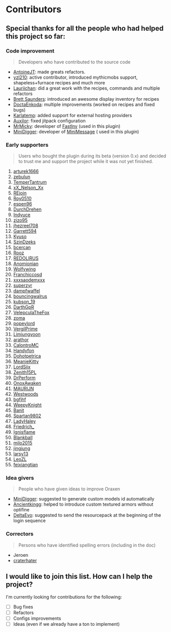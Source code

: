 # Contributors

## Special thanks for all the people who had helped this project so far:

### Code improvement

> Developers who have contributed to the source code

* [AntoineJT](https://github.com/AntoineJT): made greats refactors.
* [yzl210](https://github.com/yzl210): active contributor, introduced mythicmobs support, shapeless+furnace recipes and
  much more
* [Lauriichan](https://github.com/Lauriichan): did a great work with the recipes, commands and multiple refactors
* [Brett Saunders](https://github.com/brettsaunders21): introduced an awesome display inventory for recipes
* [DoctaEnkoda](https://github.com/DoctaEnkoda): multiple improvements (worked on recipes and fixed bugs)
* [Karlatemp](https://github.com/Karlatemp): added support for external hosting providers
* [Auxilor](https://github.com/Auxilor): fixed jitpack configuration
* [MrMicky](https://github.com/MrMicky-FR): developer of [FastInv](https://github.com/MrMicky-FR/FastInv) (used in this
  plugin)
* [MiniDigger](https://github.com/MiniDigger): developer of [MiniMessage](https://github.com/MiniDigger/MiniMessage) (
  used in this plugin)

### Early supporters

> Users who bought the plugin during its beta (version 0.x) and decided to trust me and support the project while it was not yet finished.

1. [arturek1666](https://www.spigotmc.org/members/arturek1666.172791/)
2. [zebulun](https://www.spigotmc.org/members/zebulun.298908/)
3. [TemperTantrum](https://www.spigotmc.org/members/tempertantrum.66354/)
4. [xX_Nelson_Xx](https://www.spigotmc.org/members/xx_nelson_xx.153894/)
5. [REjoin](https://www.spigotmc.org/members/rejoin.666599/)
6. [Roy0510](https://www.spigotmc.org/members/roy0510.139065/)
7. [espen96](https://www.spigotmc.org/members/espen96.56603/)
8. [DurchDrehen](https://www.spigotmc.org/members/durchdrehen.267467/)
9. [Indyuce](https://www.spigotmc.org/members/indyuce.253965/)
10. [zizo95](https://www.spigotmc.org/members/zizo95.550809/)
11. [jhezreel708](https://www.spigotmc.org/members/jhezreel708.701764/)
12. [Garrett594](https://www.spigotmc.org/members/garrett594.707571/)
13. [Kyuso](https://www.spigotmc.org/members/kyuso.816941/)
14. [SzinDzeks](https://www.spigotmc.org/members/szindzeks.139197/)
15. [bcercan](https://www.spigotmc.org/members/bcercan.802813/)
16. [Rooz](https://www.spigotmc.org/members/rooz.116237/)
17. [REDOLIRUS](https://www.spigotmc.org/members/redolirus.384744/)
18. [Anomionian](https://www.spigotmc.org/members/anomionian.235779/)
19. [Wolfywing](https://www.spigotmc.org/members/wolfywing.55464/)
20. [Franchiccosd](https://www.spigotmc.org/members/franchiccosd.473627/)
21. [xxxsaodemxxx](https://www.spigotmc.org/members/xxxsaodemxxx.367738/)
22. [superzyr](https://www.spigotmc.org/members/superzyr.20152/)
23. [dampfwaffel](https://www.spigotmc.org/members/dampfwaffel.32710/)
24. [bouncingwalrus](https://www.spigotmc.org/members/bouncingwalrus.586902/)
25. [kubson_19](https://www.spigotmc.org/members/kubson_19.229423/)
26. [DarthGpR](https://www.spigotmc.org/members/darthgpr.225436/)
27. [VelepculaTheFox](https://www.spigotmc.org/members/velepculathefox.482352/)
28. [zoma](https://www.spigotmc.org/members/zoma.542262/)
29. [popeylord](https://www.spigotmc.org/members/popeylord.602392/)
30. [VergilPrime](https://www.spigotmc.org/members/vergilprime.18260/)
31. [Limjungyoon](https://www.spigotmc.org/members/limjungyoon.321787/)
32. [arathor](https://www.spigotmc.org/members/arathor.819389/)
33. [CalontroMC](https://www.spigotmc.org/members/calontromc.275261/)
34. [Handyfon](https://www.spigotmc.org/members/handyfon.98017/)
35. [Dohotpetrica](https://www.spigotmc.org/members/dohotpetrica.493169/)
36. [MeanieKitty](https://www.spigotmc.org/members/meaniekitty.404460/)
37. [LordSiix](https://www.spigotmc.org/members/lordsiix.799172/)
38. [Zenith15PL](https://www.spigotmc.org/members/zenith15pl.659919/)
39. [DrPerform](https://www.spigotmc.org/members/drperform.485374/)
40. [OnoxAwaken](https://www.spigotmc.org/members/onoxawaken.678172/)
41. [MAURIJN](https://www.spigotmc.org/members/maurijn.120111/)
42. [Westwoods](https://www.spigotmc.org/members/westwoods.709878/)
43. [bgfjhf](https://www.spigotmc.org/members/bgfjhf.821627/)
44. [WeepyKnight](https://www.spigotmc.org/members/weepyknight.638958/)
45. [Banit](https://www.spigotmc.org/members/banit.686595/)
46. [Spartan9802](https://www.spigotmc.org/members/spartan9802.31988/)
47. [LadyHaley](https://www.spigotmc.org/members/ladyhaley.159098/)
48. [Friedrich_](https://www.spigotmc.org/members/friedrich_.651068/)
49. [Ignisflame](https://www.spigotmc.org/members/ignisflame.53405/)
50. [Blankball](https://www.spigotmc.org/members/blankball.702851/)
51. [milo2015](https://www.spigotmc.org/members/milo2015.572506/)
52. [jingjung](https://www.spigotmc.org/members/jingjung.15555/)
53. [larsy13](https://www.spigotmc.org/members/larsy13.182710/)
54. [LeoZL](https://www.spigotmc.org/members/leozl.787388/)
55. [feixiangtian](https://www.spigotmc.org/members/feixiangtian.837890/)

### Idea givers

> People who have given ideas to improve Oraxen

* [MiniDigger](https://github.com/MiniDigger): suggested to generate custom models id automatically
* [Ancientkingg](https://github.com/Ancientkingg): helped to introduce custom textured armors without optifine
* [DeltaEvo](https://github.com/DeltaEvo): suggested to send the resourcepack at the beginning of the login sequence

### Correctors

> Persons who have identified spelling errors (including in the doc)

* Jeroen
* [craterhater](https://www.spigotmc.org/members/craterhater.49025/)

## I would like to join this list. How can I help the project?

I'm currently looking for contributions for the following:

- [ ] Bug fixes
- [ ] Refactors
- [ ] Configs improvements
- [ ] Ideas (even if we already have a ton to implement)

